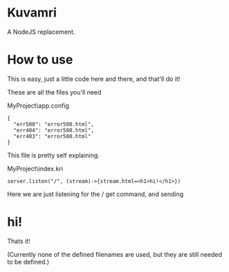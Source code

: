 # Kuvamri
A NodeJS replacement.

# How to use
This is easy, just a little code here and there, and that'll do it!

These are all the files you'll need

MyProject\app.config
```config
{
  "err500": "error500.html",
  "err404": "error500.html",
  "err403": "error500.html"
}
```
This file is pretty self explaining.
  
MyProject\index.kri
```kri
server.listen("/", (stream)->{stream.html=<h1>hi!</h1>})
```
Here we are just listening for the / get command, and sending <h1>hi!</h1>

Thats it!

(Currently none of the defined filenames are used, but they are still needed to be defined.)
